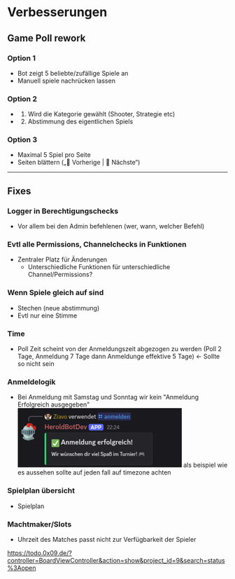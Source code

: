 # Verbesserungen

## Game Poll rework

### Option 1
- Bot zeigt 5 beliebte/zufällige Spiele an
- Manuell spiele nachrücken lassen

### Option 2
- 1. Wird die Kategorie gewählt (Shooter, Strategie etc)
- 2. Abstimmung des eigentlichen Spiels

### Option 3
- Maximal 5 Spiel pro Seite
- Seiten blättern („🔼 Vorherige | 🔽 Nächste“)

---
 
## Fixes

### Logger in Berechtigungschecks
- Vor allem bei den Admin befehlenen (wer, wann, welcher Befehl)

### Evtl alle Permissions, Channelchecks in Funktionen
- Zentraler Platz für Änderungen
    - Unterschiedliche Funktionen für unterschiedliche Channel/Permissions?

### Wenn Spiele gleich auf sind
- Stechen (neue abstimmung)
- Evtl nur eine Stimme

### Time
- Poll Zeit scheint von der Anmeldungszeit abgezogen zu werden
 (Poll 2 Tage, Anmeldung 7 Tage dann Anmeldunge effektive 5 Tage) <- Sollte so nicht sein

### Anmeldelogik
 - Bei Anmeldung mit Samstag und Sonntag wir kein "Anmeldung Erfolgreich ausgegeben"
 ![alt text](image.png) als beispiel wie es aussehen sollte
auf jeden fall auf timezone achten


### Spielplan übersicht 
- Spielplan 


### Machtmaker/Slots

- Uhrzeit des Matches passt nicht zur Verfügbarkeit der Spieler
 
https://todo.0x09.de/?controller=BoardViewController&action=show&project_id=9&search=status%3Aopen
